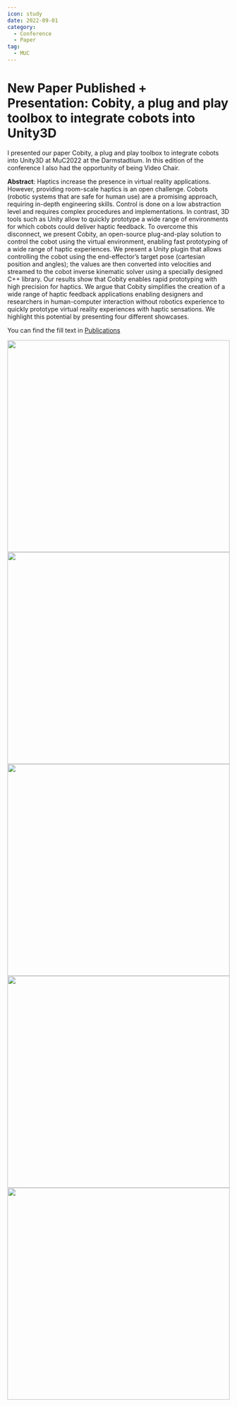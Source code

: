 ```yaml
---
icon: study
date: 2022-09-01
category:
  - Conference
  - Paper
tag:
  - MUC
---
```


# New Paper Published + Presentation: Cobity, a plug and play toolbox to integrate cobots into Unity3D

I presented our paper Cobity, a plug and play toolbox to integrate cobots into Unity3D at MuC2022 at the Darmstadtium. In this edition of the conference I also had the opportunity of being Video Chair.

**Abstract**: Haptics increase the presence in virtual reality applications. However, providing room-scale haptics is an open challenge. Cobots (robotic systems that are safe for human use) are a promising approach, requiring in-depth engineering skills. Control is done on a low abstraction level and requires complex procedures and implementations. In contrast, 3D tools such as Unity allow to quickly prototype a wide range of environments for which cobots could deliver haptic feedback. To overcome this disconnect, we present Cobity, an open-source plug-and-play solution to control the cobot using the virtual environment, enabling fast prototyping of a wide range of haptic experiences. We present a Unity plugin that allows controlling the cobot using the end-effector’s target pose (cartesian position and angles); the values are then converted into velocities and streamed to the cobot inverse kinematic solver using a specially designed C++ library. Our results show that Cobity enables rapid prototyping with high precision for haptics. We argue that Cobity simplifies the creation of a wide range of haptic feedback applications enabling designers and researchers in human-computer interaction without robotics experience to quickly prototype virtual reality experiences with haptic sensations. We highlight this potential by presenting four different showcases.

You can find the fill text in [Publications](/publications)

  <n-carousel show-arrow>
    <img
      class="carousel-img"
      src="/blog_content/MUC2022/4.jpg"
    >
    <img
      class="carousel-img"
      src="/blog_content/MUC2022/1.jpg"
    >
    <img
      class="carousel-img"
      src="/blog_content/MUC2022/2.jpg"
    >
     <img
      class="carousel-img"
      src="/blog_content/MUC2022/3.jpg"
    >
    <img
      class="carousel-img"
      src="/blog_content/MUC2022/5.jpg"
    >
  </n-carousel>


<script>

import {
  NImage,
  NCarousel,
} from "naive-ui";

export default {
  components: {
    NImage,
    NCarousel,
  },
};

</script>

<style>
.carousel-img {
  width: 100%;
  height: 480px;
  object-fit: cover;
}
</style>